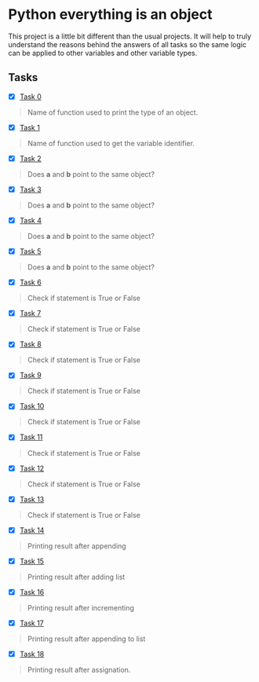 # Python everything is an object

This project is a little bit different than the usual projects. It will help to truly understand the reasons behind the answers of all tasks so the same logic can be applied to other variables and other variable types.

## Tasks

- [x] [Task 0](https://github.com/SamuelIbanga5/alx-higher_level_programming/blob/main/0x09-python-everything_is_object/0-answer.txt)
> Name of function used to print the type of an object.
- [x] [Task 1](https://github.com/SamuelIbanga5/alx-higher_level_programming/blob/main/0x09-python-everything_is_object/1-answer.txt)
> Name of function used to get the variable identifier.
- [x] [Task 2](https://github.com/SamuelIbanga5/alx-higher_level_programming/blob/main/0x09-python-everything_is_object/2-answer.txt)
> Does **a** and **b** point to the same object?
- [x] [Task 3](https://github.com/SamuelIbanga5/alx-higher_level_programming/blob/main/0x09-python-everything_is_object/3-answer.txt)
> Does **a** and **b** point to the same object?
- [x] [Task 4](https://github.com/SamuelIbanga5/alx-higher_level_programming/blob/main/0x09-python-everything_is_object/4-answer.txt)
> Does **a** and **b** point to the same object?
- [x] [Task 5](https://github.com/SamuelIbanga5/alx-higher_level_programming/blob/main/0x09-python-everything_is_object/5-answer.txt)
> Does **a** and **b** point to the same object?
- [x] [Task 6](https://github.com/SamuelIbanga5/alx-higher_level_programming/blob/main/0x09-python-everything_is_object/6-answer.txt)
> Check if statement is True or False
- [x] [Task 7](https://github.com/SamuelIbanga5/alx-higher_level_programming/blob/main/0x09-python-everything_is_object/7-answer.txt)
> Check if statement is True or False
- [x] [Task 8](https://github.com/SamuelIbanga5/alx-higher_level_programming/blob/main/0x09-python-everything_is_object/8-answer.txt)
> Check if statement is True or False
- [x] [Task 9](https://github.com/SamuelIbanga5/alx-higher_level_programming/blob/main/0x09-python-everything_is_object/9-answer.txt)
> Check if statement is True or False
- [x] [Task 10](https://github.com/SamuelIbanga5/alx-higher_level_programming/blob/main/0x09-python-everything_is_object/10-answer.txt)
> Check if statement is True or False
- [x] [Task 11](https://github.com/SamuelIbanga5/alx-higher_level_programming/blob/main/0x09-python-everything_is_object/11-answer.txt)
> Check if statement is True or False
- [x] [Task 12](https://github.com/SamuelIbanga5/alx-higher_level_programming/blob/main/0x09-python-everything_is_object/12-answer.txt)
> Check if statement is True or False
- [x] [Task 13](https://github.com/SamuelIbanga5/alx-higher_level_programming/blob/main/0x09-python-everything_is_object/13-answer.txt)
> Check if statement is True or False
- [x] [Task 14](https://github.com/SamuelIbanga5/alx-higher_level_programming/blob/main/0x09-python-everything_is_object/14-answer.txt)
> Printing result after appending
- [x] [Task 15](https://github.com/SamuelIbanga5/alx-higher_level_programming/blob/main/0x09-python-everything_is_object/15-answer.txt)
> Printing result after adding list
- [x] [Task 16](https://github.com/SamuelIbanga5/alx-higher_level_programming/blob/main/0x09-python-everything_is_object/16-answer.txt)
> Printing result after incrementing
- [x] [Task 17](https://github.com/SamuelIbanga5/alx-higher_level_programming/blob/main/0x09-python-everything_is_object/17-answer.txt)
> Printing result after appending to list
- [x] [Task 18](https://github.com/SamuelIbanga5/alx-higher_level_programming/blob/main/0x09-python-everything_is_object/18-answer.txt)
> Printing result after assignation.
